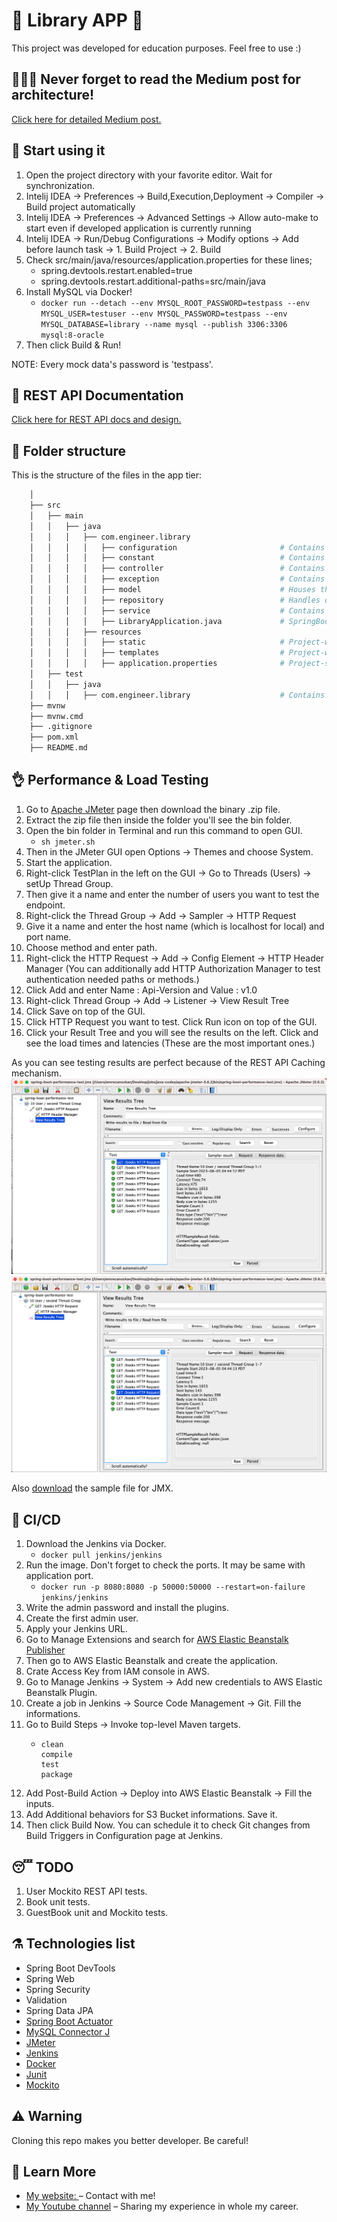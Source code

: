 # 🤠 Library APP 🤠

This project was developed for education purposes. Feel free to use :)

## 👨🏻‍💻 Never forget to read the Medium post for architecture!

[Click here for detailed Medium post.](https://paradyo.medium.com/how-an-engineer-builds-software-library-app-786a1bc95cf8)

## 🚀 Start using it

1. Open the project directory with your favorite editor. Wait for synchronization.
2. Intelij IDEA -> Preferences -> Build,Execution,Deployment -> Compiler -> Build project automatically
3. Intelij IDEA -> Preferences -> Advanced Settings -> Allow auto-make to start even if developed application is currently running
4. Intelij IDEA -> Run/Debug Configurations -> Modify options -> Add before launch task -> 1. Build Project -> 2. Build
5. Check src/main/java/resources/application.properties for these lines;
   - spring.devtools.restart.enabled=true
   - spring.devtools.restart.additional-paths=src/main/java
6. Install MySQL via Docker!
   - ```docker run --detach --env MYSQL_ROOT_PASSWORD=testpass --env MYSQL_USER=testuser --env MYSQL_PASSWORD=testpass --env MYSQL_DATABASE=library --name mysql --publish 3306:3306 mysql:8-oracle```
7. Then click Build & Run!

NOTE: Every mock data's password is 'testpass'.

## 🥸 REST API Documentation

[Click here for REST API docs and design.](https://documenter.getpostman.com/view/12550271/2s9XxyRDBY)

## 🧬 Folder structure

This is the structure of the files in the app tier:

```sh
    │
    ├── src
    │   ├── main
    │   │   ├── java
    │   │   │   ├── com.engineer.library
    │   │   │   │   ├── configuration                       # Contains the Spring configuration files.
    │   │   │   │   ├── constant                            # Contains the constant values.
    │   │   │   │   ├── controller                          # Contains the Spring MVC controllers that handle HTTP requests.
    │   │   │   │   ├── exception                           # Contains the custom exception files.
    │   │   │   │   ├── model                               # Houses the data models or entities for your application.
    │   │   │   │   ├── repository                          # Handles data access and interactions with the database.
    │   │   │   │   ├── service                             # Contains the business logic, DTO and other things related to any service.
    │   │   │   │   ├── LibraryApplication.java             # SpringBootApplication configuration file.
    │   │   │   ├── resources
    │   │   │   │   ├── static                              # Project-wide static files.
    │   │   │   │   ├── templates                           # Project-wide templates.
    │   │   │   │   ├── application.properties              # Project-specific configurations.
    │   ├── test
    │   │   ├── java
    │   │   │   ├── com.engineer.library                    # Contains test-related files and classes.
    ├── mvnw
    ├── mvnw.cmd
    ├── .gitignore
    ├── pom.xml
    ├── README.md
```

## 👌 Performance & Load Testing

1. Go to [Apache JMeter](https://dev.mysql.com/doc/connector-j/8.1/en/connector-j-installing-maven.html) page then download the binary .zip file.
2. Extract the zip file then inside the folder you'll see the bin folder.
3. Open the bin folder in Terminal and run this command to open GUI.
   - ```sh jmeter.sh```
4. Then in the JMeter GUI open Options -> Themes and choose System.
5. Start the application.
6. Right-click TestPlan in the left on the GUI -> Go to Threads (Users) -> setUp Thread Group.
7. Then give it a name and enter the number of users you want to test the endpoint.
8. Right-click the Thread Group -> Add -> Sampler -> HTTP Request
9. Give it a name and enter the host name (which is localhost for local) and port name.
10. Choose method  and enter path.
11. Right-click the HTTP Request -> Add -> Config Element -> HTTP Header Manager (You can additionally add HTTP Authorization Manager to test authentication needed paths or methods.)
12. Click Add and enter Name : Api-Version and Value : v1.0 
13. Right-click Thread Group -> Add -> Listener -> View Result Tree
14. Click Save on top of the GUI.
15. Click HTTP Request you want to test. Click Run icon on top of the GUI.
16. Click your Result Tree and you will see the results on the left. Click and see the load times and latencies (These are the most important ones.)

As you can see testing results are perfect because of the REST API Caching mechanism.
![performance_testing_1](https://github.com/paradyo/library-app/blob/main/readme_photos/performance_testing_1.png)
![performance_testing_2](https://github.com/paradyo/library-app/blob/main/readme_photos/performance_testing_2.png)

Also [download](https://github.com/paradyo/library-app/blob/main/readme_files/spring-boot-performance-test.jmx) the sample file for JMX.


## 🦾 CI/CD

1. Download the Jenkins via Docker.
   - ```docker pull jenkins/jenkins```
2. Run the image. Don't forget to check the ports. It may be same with application port.
   - ```docker run -p 8080:8080 -p 50000:50000 --restart=on-failure jenkins/jenkins```
3. Write the admin password and install the plugins.
4. Create the first admin user.
5. Apply your Jenkins URL.
6. Go to Manage Extensions and search for [AWS Elastic Beanstalk Publisher](https://plugins.jenkins.io/aws-beanstalk-publisher-plugin/)
7. Then go  to AWS Elastic Beanstalk and create the application.
8. Crate Access Key from IAM console in AWS.
9. Go to Manage Jenkins -> System -> Add new credentials to AWS Elastic Beanstalk Plugin.
9. Create a job in Jenkins -> Source Code Management -> Git. Fill the informations.
10. Go to Build Steps -> Invoke top-level Maven targets.
    - ```
      clean
      compile
      test
      package
      ```
11. Add Post-Build Action -> Deploy into AWS Elastic Beanstalk -> Fill the inputs.
12. Add Additional behaviors for S3 Bucket informations. Save it.
13. Then click Build Now. You can schedule it to check Git changes from Build Triggers in Configuration page at Jenkins.

## 😴 TODO

1. User Mockito REST API tests.
2. Book unit tests.
3. GuestBook unit and Mockito tests.

## ⚗️ Technologies list

- Spring Boot DevTools
- Spring Web
- Spring Security
- Validation
- Spring Data JPA
- [Spring Boot Actuator](https://spring.io/guides/gs/actuator-service/)
- [MySQL Connector J](https://dev.mysql.com/doc/connector-j/8.1/en/connector-j-installing-maven.html)
- [JMeter](https://jmeter.apache.org/)
- [Jenkins](https://www.jenkins.io/)
- [Docker](https://www.docker.com/)
- [Junit](https://junit.org/)
- [Mockito](https://site.mockito.org/)

## ⚠️ Warning

Cloning this repo makes you better developer. Be careful!

## 📖 Learn More

- [My website: ](https://emrecan.co/) – Contact with me!
- [My Youtube channel](https://www.youtube.com/channel/UCHnhd6yOwxKyQTZU1yDqV0w) – Sharing my experience in whole my career.